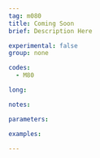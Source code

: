 ```yaml
---
tag: m080
title: Coming Soon
brief: Description Here

experimental: false
group: none

codes:
  - M80

long:

notes:

parameters:

examples:

---
```


